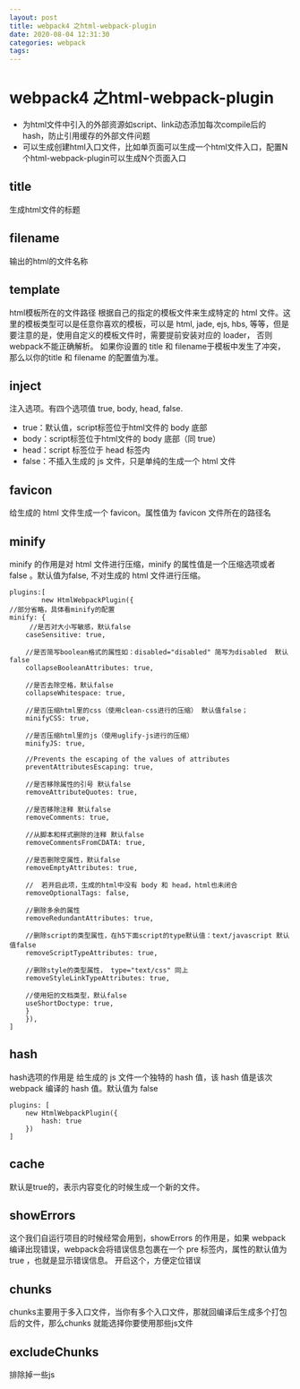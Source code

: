```yaml
---
layout: post
title: webpack4 之html-webpack-plugin
date: 2020-08-04 12:31:30
categories: webpack
tags:
---
```

# webpack4 之html-webpack-plugin
- 为html文件中引入的外部资源如script、link动态添加每次compile后的hash，防止引用缓存的外部文件问题
- 可以生成创建html入口文件，比如单页面可以生成一个html文件入口，配置N个html-webpack-plugin可以生成N个页面入口

## title
生成html文件的标题

## filename
输出的html的文件名称

## template
html模板所在的文件路径
根据自己的指定的模板文件来生成特定的 html 文件。这里的模板类型可以是任意你喜欢的模板，可以是 html, jade, ejs, hbs, 等等，但是要注意的是，使用自定义的模板文件时，需要提前安装对应的 loader， 否则webpack不能正确解析。
如果你设置的 title 和 filename于模板中发生了冲突，那么以你的title 和 filename 的配置值为准。

## inject
注入选项。有四个选项值 true, body, head, false.
- true：默认值，script标签位于html文件的 body 底部
- body：script标签位于html文件的 body 底部（同 true）
- head：script 标签位于 head 标签内
- false：不插入生成的 js 文件，只是单纯的生成一个 html 文件

## favicon
给生成的 html 文件生成一个 favicon。属性值为 favicon 文件所在的路径名

## minify
minify 的作用是对 html 文件进行压缩，minify 的属性值是一个压缩选项或者 false 。默认值为false, 不对生成的 html 文件进行压缩。
```
plugins:[
        new HtmlWebpackPlugin({
//部分省略，具体看minify的配置
minify: {
     //是否对大小写敏感，默认false
    caseSensitive: true,
    
    //是否简写boolean格式的属性如：disabled="disabled" 简写为disabled  默认false
    collapseBooleanAttributes: true,
    
    //是否去除空格，默认false
    collapseWhitespace: true,
    
    //是否压缩html里的css（使用clean-css进行的压缩） 默认值false；
    minifyCSS: true,
    
    //是否压缩html里的js（使用uglify-js进行的压缩）
    minifyJS: true,
    
    //Prevents the escaping of the values of attributes
    preventAttributesEscaping: true,
    
    //是否移除属性的引号 默认false
    removeAttributeQuotes: true,
    
    //是否移除注释 默认false
    removeComments: true,
    
    //从脚本和样式删除的注释 默认false
    removeCommentsFromCDATA: true,
    
    //是否删除空属性，默认false
    removeEmptyAttributes: true,
    
    //  若开启此项，生成的html中没有 body 和 head，html也未闭合
    removeOptionalTags: false, 
    
    //删除多余的属性
    removeRedundantAttributes: true, 
    
    //删除script的类型属性，在h5下面script的type默认值：text/javascript 默认值false
    removeScriptTypeAttributes: true,
    
    //删除style的类型属性， type="text/css" 同上
    removeStyleLinkTypeAttributes: true,
    
    //使用短的文档类型，默认false
    useShortDoctype: true,
    }
    }),
]
```

## hash
hash选项的作用是 给生成的 js 文件一个独特的 hash 值，该 hash 值是该次 webpack 编译的 hash 值。默认值为 false
```
plugins: [
    new HtmlWebpackPlugin({
        hash: true
    })
]
```
## cache
默认是true的，表示内容变化的时候生成一个新的文件。

## showErrors
这个我们自运行项目的时候经常会用到，showErrors 的作用是，如果 webpack 编译出现错误，webpack会将错误信息包裹在一个 pre 标签内，属性的默认值为 true ，也就是显示错误信息。
开启这个，方便定位错误

## chunks
chunks主要用于多入口文件，当你有多个入口文件，那就回编译后生成多个打包后的文件，那么chunks 就能选择你要使用那些js文件

## excludeChunks
排除掉一些js
